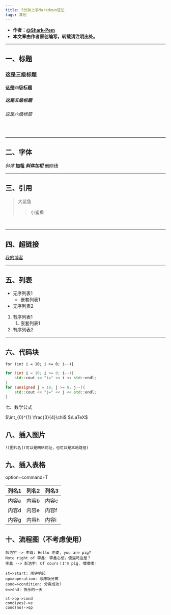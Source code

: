 ```yaml
---
title: 5分钟上手Markdown语法
tags: 其他
---
```



* **作者：[@Shark-Pem](https://sharkpem.cn/)**
* **本文章由作者原创编写，转载请注明出处。**



---
## 一、标题
### 这是三级标题
#### 这是四级标题
##### 这是五级标题
###### 这是六级标题
&nbsp;

---
## 二、字体
*斜体*
**加粗**
***斜体加粗***
~~删除线~~
&nbsp;

---
## 三、引用
>大鲨鱼
>
>>小鲨鱼

&nbsp;

---
## 四、超链接
[我的博客](https:/sharkpem.cn/)
&nbsp;

---
## 五、列表
* 无序列表1
    * 嵌套列表1
* 无序列表2

1. 有序列表1
    1. 嵌套列表1
2. 有序列表2
&nbsp;

---
## 六、代码块 
`for (int i = 10; i >= 0; i--){`

```c++
for (int i = 10; i >= 0; i--){
    std::cout << "i=" << i << std::endl;
}
for (unsigned j = 10; j >= 0; j--){
    std::cout << "j=" << j << std::endl;
}
```

七、数学公式

$\int_{0}^{1} \frac{3}{4}\chi$
$\LaTeX$


## 八、插入图片

```
![图片名](可以是网络网址，也可以是本地路径)
```

## 九、插入表格

option+command+T

| 列名1 | 列名2 | 列名3 |
| ----- | ----- | ----- |
| 内容a | 内容b | 内容c |
| 内容d | 内容e | 内容f |
| 内容g | 内容h | 内容i |

## 十、流程图（不考虑使用）

```sequence
彭浩宇 -> 李鑫: Hello 老婆, you are pig?
Note right of 李鑫: 李鑫心想，傻逼吗这是？
李鑫 --> 彭浩宇: Of cours！I'm pig, 噗噗噗！
```

```flow
st=>start: 闹钟响起
op=>operation: 与床板分离
cond=>condition: 分离成功?
e=>end: 快乐的一天

st->op->cond
cond(yes)->e
cond(no)->op
```

